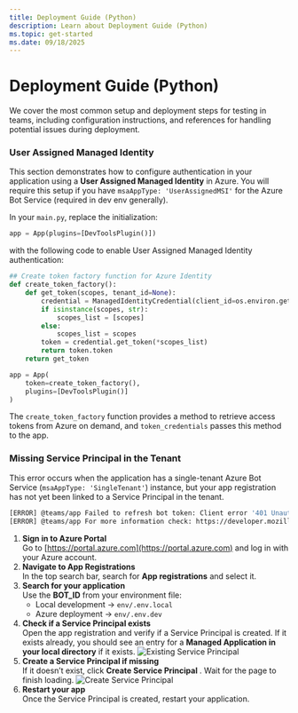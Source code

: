 ```yaml
---
title: Deployment Guide (Python)
description: Learn about Deployment Guide (Python)
ms.topic: get-started
ms.date: 09/18/2025
---
```


# Deployment Guide (Python)

We cover the most common setup and deployment steps for testing in teams, including configuration instructions, and references for handling potential issues during deployment.

### User Assigned Managed Identity

This section demonstrates how to configure authentication in your application using a **User Assigned Managed Identity** in Azure. You will require this setup if you have `msaAppType: 'UserAssignedMSI'` for the Azure Bot Service (required in dev env generally).

In your `main.py`, replace the initialization:
```python
app = App(plugins=[DevToolsPlugin()])
```
with the following code to enable User Assigned Managed Identity authentication: 
```python
## Create token factory function for Azure Identity
def create_token_factory():
    def get_token(scopes, tenant_id=None):
        credential = ManagedIdentityCredential(client_id=os.environ.get("CLIENT_ID"))
        if isinstance(scopes, str):
            scopes_list = [scopes]
        else:
            scopes_list = scopes
        token = credential.get_token(*scopes_list)
        return token.token
    return get_token

app = App(
    token=create_token_factory(),
    plugins=[DevToolsPlugin()]
)
```
The `create_token_factory` function provides a method to retrieve access tokens from Azure on demand, and `token_credentials` passes this method to the app.  

### Missing Service Principal in the Tenant

This error occurs when the application has a single-tenant Azure Bot Service (`msaAppType: 'SingleTenant'`) instance, but your app registration has not yet been linked to a Service Principal in the tenant.  

```sh
[ERROR] @teams/app Failed to refresh bot token: Client error '401 Unauthorized' for url 'https://login.microsoftonline.com/50612dbb-0237-4969-b378-8d42590f9c00/oauth2/v2.0/token'
[ERROR] @teams/app For more information check: https://developer.mozilla.org/en-US/docs/Web/HTTP/Status/401
```

1. **Sign in to Azure Portal**  
   Go to [https://portal.azure.com](https://portal.azure.com) and log in with your Azure account.
2. **Navigate to App Registrations**  
   In the top search bar, search for **App registrations** and select it.
3. **Search for your application**  
   Use the **BOT_ID** from your environment file:  
   - Local development → `env/.env.local`  
   - Azure deployment → `env/.env.dev`
4. **Check if a Service Principal exists**  
   Open the app registration and verify if a Service Principal is created. If it exists already, you should see an entry for a **Managed Application in your local directory** if it exists.
    ![Existing Service Principal](~/assets/screenshots/existing-service-principal.png)
5. **Create a Service Principal if missing**  
   If it doesn’t exist, click **Create Service Principal** . Wait for the page to finish loading.
   ![Create Service Principal](~/assets/screenshots/create-service-principal.png)
6. **Restart your app**  
   Once the Service Principal is created, restart your application.
